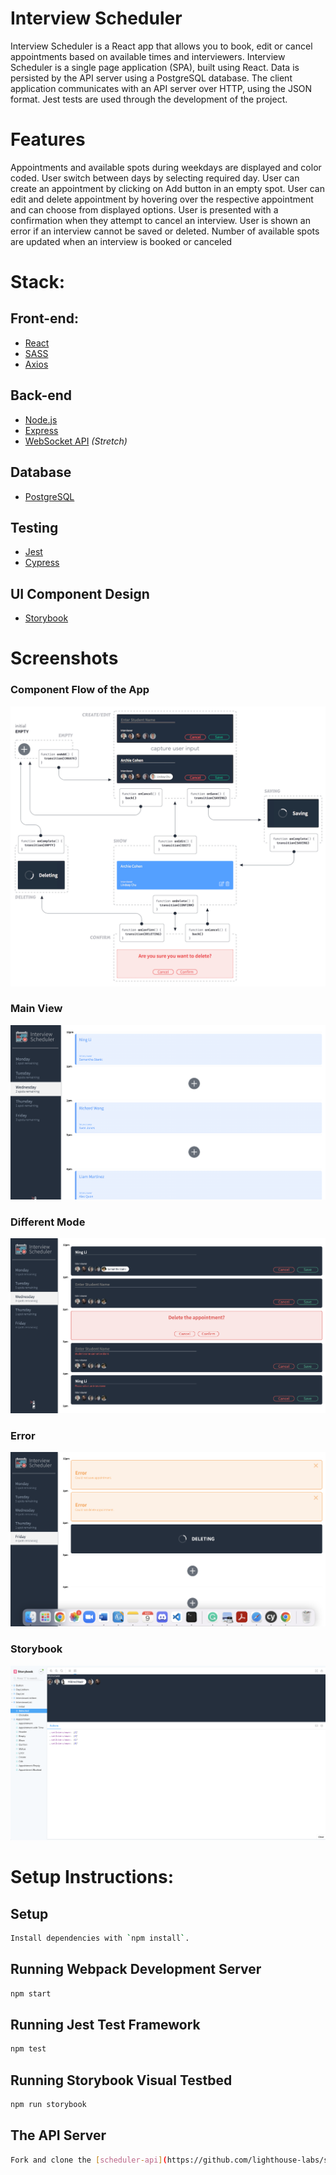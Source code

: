 # Interview Scheduler

Interview Scheduler is a React app that allows you to book, edit or cancel appointments based on available times and interviewers.
Interview Scheduler is a single page application (SPA), built using React.
Data is persisted by the API server using a PostgreSQL database.
The client application communicates with an API server over HTTP, using the JSON format.
Jest tests are used through the development of the project.

# Features

Appointments and available spots during weekdays are displayed and color coded.
User switch between days by selecting required day.
User can create an appointment by clicking on Add button in an empty spot.
User can edit and delete appointment by hovering over the respective appointment and can choose from displayed options.
User is presented with a confirmation when they attempt to cancel an interview.
User is shown an error if an interview cannot be saved or deleted.
Number of available spots are updated when an interview is booked or canceled

# Stack:

## Front-end:

- [React](https://reactjs.org/)
- [SASS](https://sass-lang.com/)
- [Axios](https://github.com/axios/axios)

## Back-end

- [Node.js](https://nodejs.org/)
- [Express](https://expressjs.com/)
- [WebSocket API](https://developer.mozilla.org/en-US/docs/Web/API/WebSockets_API) _(Stretch)_

## Database

- [PostgreSQL](https://www.postgresql.org/)

## Testing

- [Jest](https://jestjs.io/)
- [Cypress](https://www.cypress.io/)

## UI Component Design

- [Storybook](https://storybook.js.org/)


# Screenshots

### Component Flow of the App

![Component Flow](https://github.com/lining04111223/scheduler/blob/master/docs/scheduler_flow_chart.png?raw=true)

### Main View

![Screenshot 1](https://github.com/lining04111223/scheduler/blob/master/docs/main_menu.png?raw=true)

### Different Mode

![Screenshot 2](https://github.com/lining04111223/scheduler/blob/master/docs/different_mode.png?raw=true)

### Error

![Screenshot 3](https://github.com/lining04111223/scheduler/blob/master/docs/error.png?raw=true)

### Storybook

![Screenshot 4](https://github.com/lining04111223/scheduler/blob/master/docs/storybook.png?raw=true)


# Setup Instructions:

## Setup

```sh
Install dependencies with `npm install`.
```

## Running Webpack Development Server

```sh
npm start
```

## Running Jest Test Framework

```sh
npm test
```

## Running Storybook Visual Testbed

```sh
npm run storybook
```

## The API Server

```sh
Fork and clone the [scheduler-api](https://github.com/lighthouse-labs/scheduler-api) into a new directory (NOT within our current scheduler directory) on your host machine (not in our Vagrant machine).
```